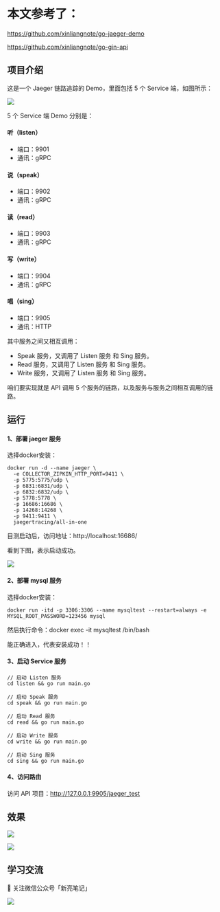 # 本文参考了：
https://github.com/xinliangnote/go-jaeger-demo

https://github.com/xinliangnote/go-gin-api

## 项目介绍

这是一个 Jaeger 链路追踪的 Demo，里面包括 5 个 Service 端，如图所示：

![](https://github.com/xinliangnote/Go/blob/master/03-go-gin-api%20%5B文档%5D/images/jaeger_demo_1.png)

5 个 Service 端 Demo 分别是：

#### 听（listen）

- 端口：9901
- 通讯：gRPC

#### 说（speak）

- 端口：9902
- 通讯：gRPC

#### 读（read）

- 端口：9903
- 通讯：gRPC

#### 写（write）

- 端口：9904
- 通讯：gRPC

#### 唱（sing）

- 端口：9905
- 通讯：HTTP

其中服务之间又相互调用：

- Speak 服务，又调用了 Listen 服务 和 Sing 服务。
- Read 服务，又调用了 Listen 服务 和 Sing 服务。
- Write 服务，又调用了 Listen 服务 和 Sing 服务。

咱们要实现就是 API 调用 5 个服务的链路，以及服务与服务之间相互调用的链路。

## 运行

#### 1、部署 jaeger 服务

选择docker安装：

```
docker run -d --name jaeger \
  -e COLLECTOR_ZIPKIN_HTTP_PORT=9411 \
  -p 5775:5775/udp \
  -p 6831:6831/udp \
  -p 6832:6832/udp \
  -p 5778:5778 \
  -p 16686:16686 \
  -p 14268:14268 \
  -p 9411:9411 \
  jaegertracing/all-in-one
```

目测启动后，访问地址：http://localhost:16686/

看到下图，表示启动成功。

![](https://github.com/xinliangnote/Go/blob/master/03-go-gin-api%20%5B文档%5D/images/jaeger_demo_4.png)


#### 2、部署 mysql 服务

选择docker安装：

```
docker run -itd -p 3306:3306 --name mysqltest --restart=always -e MYSQL_ROOT_PASSWORD=123456 mysql
```

然后执行命令：docker exec -it mysqltest /bin/bash

能正确进入，代表安装成功！！

#### 3、启动 Service 服务

```
// 启动 Listen 服务
cd listen && go run main.go

// 启动 Speak 服务
cd speak && go run main.go

// 启动 Read 服务
cd read && go run main.go

// 启动 Write 服务
cd write && go run main.go

// 启动 Sing 服务
cd sing && go run main.go
```

#### 4、访问路由

访问 API 项目：http://127.0.0.1:9905/jaeger_test

## 效果

![](https://github.com/xinliangnote/Go/blob/master/03-go-gin-api%20%5B文档%5D/images/jaeger_demo_2.png)

![](https://github.com/xinliangnote/Go/blob/master/03-go-gin-api%20%5B文档%5D/images/jaeger_demo_3.png)

## 学习交流

:star2: 关注微信公众号「新亮笔记」

![](https://github.com/xinliangnote/Go/blob/master/00-基础语法/images/qr.jpg)

